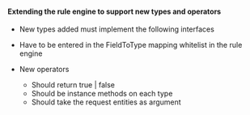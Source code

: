 #### Extending the rule engine to support new types and operators

* New types added must implement the following interfaces

* Have to be entered in the FieldToType mapping whitelist in the rule engine

* New operators

	- Should return true | false
	- Should be instance methods on each type
	- Should take the request entities as argument
